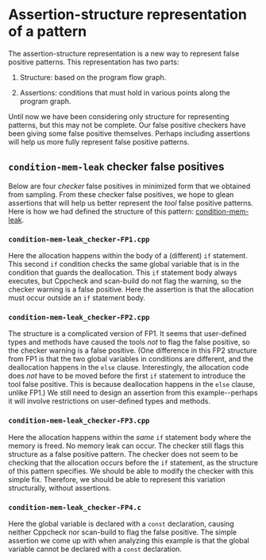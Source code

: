 # Assertion-structure representation of a pattern

The assertion-structure representation is a new way to represent false positive
patterns. This representation has two parts:

 1. Structure: based on the program flow graph.

 2. Assertions: conditions that must hold in various points along the program graph.

Until now we have been considering only structure for representing patterns, but
this may not be complete. Our false positive checkers have been giving some
false positive themselves. Perhaps including assertions will help us more fully
represent false positive patterns.


## `condition-mem-leak` checker false positives

Below are four *checker* false positives in minimized form that we obtained from
sampling. From these checker false positives, we hope to glean assertions that
will help us better represent the *tool* false positive patterns. Here is how we
had defined the structure of this pattern:
[condition-mem-leak](https://github.iu.edu/SEDS/mangrove/wiki/Conditional-Mem-Leak-FP).

### `condition-mem-leak_checker-FP1.cpp`

Here the allocation happens within the body of a (different) `if` statement.
This second `if` condition checks the same global variable that is in the
condition that guards the deallocation. This `if` statement body always
executes, but Cppcheck and scan-build do not flag the warning, so the checker
warning is a false positive. Here the assertion is that the allocation must
occur outside an `if` statement body.

### `condition-mem-leak_checker-FP2.cpp`

The structure is a complicated version of FP1. It seems that user-defined types
and methods have caused the tools *not* to flag the false positive, so the
checker warning is a false positive. (One difference in this FP2 structure from
FP1 is that the two global variables in conditions are different, and the
deallocation happens in the `else` clause. Interestingly, the allocation code
does *not* have to be moved before the first `if` statement to introduce the
tool false positive. This is because deallocation happens in the `else` clause,
unlike FP1.) We still need to design an assertion from this example--perhaps it
will involve restrictions on user-defined types and methods.

### `condition-mem-leak_checker-FP3.cpp`

Here the allocation happens within the *same* `if` statement body where the
memory is freed. No memory leak can occur. The checker still flags this
structure as a false positive pattern. The checker does not seem to be checking
that the allocation occurs before the `if` statement, as the structure of this
pattern specifies. We should be able to modify the checker with this simple fix.
Therefore, we should be able to represent this variation structurally, without
assertions.

### `condition-mem-leak_checker-FP4.c`

Here the global variable is declared with a `const` declaration, causing neither
Cppcheck nor scan-build to flag the false positive. The simple assertion we come
up with when analyzing this example is that the global variable cannot be
declared with a `const` declaration.
